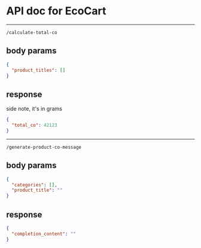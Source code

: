 # API doc for EcoCart

---

`/calculate-total-co`

## body params

```json
{
  "product_titles": []
}
```

## response

side note, it's in grams

```json
{
  "total_co": 42123
}
```

---

`/generate-product-co-message`

## body params

```json
{
  "categories": [],
  "product_title": ""
}
```


## response

```json
{
  "completion_content": ""
}
```

